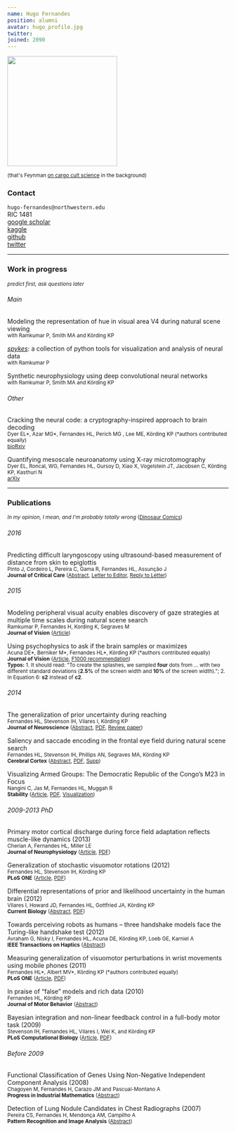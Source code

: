 ```yaml
---
name: Hugo Fernandes
position: alumni
avatar: hugo_profile.jpg
twitter:
joined: 2090
---
```


<img width="250" src="{{site.baseurl}}/images/people/hugo_profile.jpg" data-action="zoom">

<sup> (that's Feynman [on cargo cult science](http://www.californiachaparral.com/images/CargoCult.pdf) in the background) </sup>

### Contact

<i class="fa fa-envelope-o"></i>  `hugo-fernandes@northwestern.edu`<br>
<i class="fa fa-building"></i> RIC 1481 <br>
[<i class="fa fa-bar-chart"></i> google scholar](https://scholar.google.com/citations?user=JG7xb2AAAAAJ) <br>
[<i class="fa fa-futbol-o"></i> kaggle](https://www.kaggle.com/hugoguh) <br>
[<i class="fa fa-github"></i> github](https://github.com/hugoguh) <br>
[<i class="fa fa-twitter"></i> twitter](https://twitter.com/jugoguj) <br>


<hr>

### Work in progress
<sup> _predict first, ask questions later_ </sup> <br>

###### Main
Modeling the representation of hue in visual area V4 during natural scene viewing <br>
<sup>with Ramkumar P, Smith MA and Körding KP</sup> <br>


[_spykes_](https://github.com/KordingLab/spykes): a collection of python tools for visualization and analysis of neural data<br>
<sup>with Ramkumar P</sup> <br>


Synthetic neurophysiology using deep convolutional neural networks <br>
<sup>with Ramkumar P, Smith MA and Körding KP</sup> <br>


###### Other
Cracking the neural code: a cryptography-inspired approach to brain decoding <br>
<sup> Dyer EL\*, Azar MG\*, Fernandes HL, Perich MG , Lee ME, Körding KP (\*authors contributed equally)</sup> <br>
<sup>[bioRxiv](http://www.biorxiv.org/content/early/2016/10/14/080861)</sup>


Quantifying mesoscale neuroanatomy using X-ray microtomography <br>
<sup> Dyer EL, Roncal, WG, Fernandes HL, Gursoy D, Xiao X, Vogelstein JT, Jacobsen C, Körding KP, Kasthuri N</sup> <br>
<sup>[arXiv](http://arxiv.org/pdf/1604.03629.pdf)</sup>

<hr>

### Publications
<sup> _In my opinion, I mean, and I'm probably totally wrong_ ([Dinosaur Comics](http://www.qwantz.com/index.php?comic=1650)) </sup> <br>

###### 2016
Predicting difficult laryngoscopy using ultrasound-based measurement of distance from skin to epiglottis <br>
<sup>Pinto J, Cordeiro L, Pereira C, Gama R, Fernandes HL, Assunção J <br>
**Journal of Critical Care** ([Abstract](http://www.jccjournal.org/article/S0883-9441(16)00057-5/abstract), [Letter to Editor](http://www.jccjournal.org/article/S0883-9441(16)30014-4/fulltext), [Reply to Letter](http://www.sciencedirect.com/science/article/pii/S0883944116300132))</sup>


###### 2015
Modeling peripheral visual acuity enables discovery of gaze strategies at multiple time scales during natural scene search <br>
<sup>Ramkumar P, Fernandes H, Kording K, Segraves M <br>
**Journal of Vision** ([Article](http://www.journalofvision.org/content/15/3/19.abstract))</sup>


Using psychophysics to ask if the brain samples or maximizes <br>
<sup>Acuna DE\*, Berniker M\*, Fernandes HL\*, Körding KP (\*authors contributed equally) <br>
 **Journal of Vision** ([Article](http://www.journalofvision.org/content/15/3/7.abstract), [F1000 recommendation](http://f1000.com/prime/725389756?key=KfDGGy3MWelYpcg)) </sup><br>
<sup>**Typos:** 1. It should read: "To create the splashes, we sampled **four** dots from ... with two different standard deviations (**2.5%** of the screen width and **10%** of the screen width)."; 2. In Equation 6: **s2** instead of **c2**.</sup>


###### 2014
The generalization of prior uncertainty during reaching <br>
<sup>Fernandes HL, Stevenson IH, Vilares I, Körding KP <br>
**Journal of Neuroscience** ([Abstract](http://www.jneurosci.org/content/34/34/11470.short), [PDF](http://klab.smpp.northwestern.edu/wiki/images/e/ee/The_generalization_of_prior_uncertainty_during_learning.pdf), [Review paper](http://www.jneurosci.org/content/35/2/439.short)) </sup>


Saliency and saccade encoding in the frontal eye field during natural scene search <br>
<sup>Fernandes HL, Stevenson IH, Phillips AN, Segraves MA, Körding KP <br>
**Cerebral Cortex** ([Abstract](http://cercor.oxfordjournals.org/content/early/2013/07/16/cercor.bht179.short?rss=1), [PDF](http://cercor.oxfordjournals.org/content/24/12/3232.full.pdf), [Supp](http://klab.smpp.northwestern.edu/wiki/images/7/76/Bht179supp_Fernandes_CC.pdf)) </sup>


Visualizing Armed Groups: The Democratic Republic of the Congo’s M23 in Focus <br>
<sup>Nangini C, Jas M, Fernandes HL, Muggah R <br>
**Stability** ([Article](http://www.stabilityjournal.org/article/view/207), [PDF](http://www.stabilityjournal.org/article/download/sta.dd/178), [Visualization](http://www.stabilityjournal.org/hosted/m23-rebel-support-in-drc/)) </sup>


###### 2009-2013 PhD
Primary motor cortical discharge during force field adaptation reflects muscle-like dynamics (2013) <br>
<sup>Cherian A, Fernandes HL, Miller LE <br>
**Journal of Neurophysiology** ([Article](http://jn.physiology.org/content/110/3/768), [PDF](http://jn.physiology.org/content/jn/110/3/768.full.pdf)) </sup>


Generalization of stochastic visuomotor rotations (2012) <br>
<sup>Fernandes HL, Stevenson IH, Körding KP <br>
**PLoS ONE** ([Article](http://journals.plos.org/plosone/article?id=10.1371/journal.pone.0043016), [PDF](http://www.plosone.org/article/fetchObject.action?uri=info:doi/10.1371/journal.pone.0043016&representation=PDF)) </sup>


Differential representations of prior and likelihood uncertainty in the human brain (2012) <br>
<sup>Vilares I, Howard JD, Fernandes HL, Gottfried JA, Körding KP <br>
**Current Biology** ([Abstract](http://www.cell.com/current-biology/abstract/S0960-9822(12)00801-9), [PDF](http://ac.els-cdn.com/S0960982212008019/1-s2.0-S0960982212008019-main.pdf?_tid=f7636e20-d0f9-11e5-8a50-00000aab0f6c&acdnat=1455220952_61d8cb51d451e942c94641e7ffc9665d)) </sup>


Towards perceiving robots as humans – three handshake models face the Turing-like handshake test (2012) <br>
<sup>Avraham G, Nisky I, Fernandes HL, Acuna DE, Körding KP, Loeb GE, Karniel A <br>
**IEEE Transactions on Haptics** ([Abstract](http://ieeexplore.ieee.org/xpl/articleDetails.jsp?reload=true&arnumber=6185551)) </sup>


Measuring generalization of visuomotor perturbations in wrist movements using mobile phones (2011) <br>
<sup>Fernandes HL\*, Albert MV\*, Körding KP (\*authors contributed equally) <br>
**PLoS ONE** ([Article](http://www.plosone.org/article/info%3Adoi%2F10.1371%2Fjournal.pone.0020290),  [PDF](http://www.plosone.org/article/fetchObjectAttachment.action?uri=info%3Adoi%2F10.1371%2Fjournal.pone.0020290&representation=PDF)) </sup>


In praise of “false” models and rich data (2010) <br>
<sup>Fernandes HL, Körding KP <br>
**Journal of Motor Behavior** ([Abstract](http://www.informaworld.com/smpp/content~content=a929880009~db=all~jumptype=rss)) </sup>


Bayesian integration and non-linear feedback control in a full-body motor task (2009) <br>
<sup>Stevenson IH, Fernandes HL, Vilares I, Wei K, and Körding KP <br>
**PLoS Computational Biology** ([Article](http://www.ploscompbiol.org/article/info:doi/10.1371/journal.pcbi.1000629), [PDF](http://www.ploscompbiol.org/article/fetchObjectAttachment.action?uri=info%3Adoi%2F10.1371%2Fjournal.pcbi.1000629&representation=PDF)) </sup>

###### Before 2009


Functional Classification of Genes Using Non-Negative Independent Component Analysis (2008) <br>
<sup>Chagoyen M, Fernandes H, Carazo JM and Pascual-Montano A <br>
**Progress in Industrial Mathematics** ([Abstract](http://www.springerlink.com/content/q18780j7h1870612/)) </sup>


Detection of Lung Nodule Candidates in Chest Radiographs (2007) <br>
<sup>Pereira CS, Fernandes H, Mendonça AM, Campilho A <br>
**Pattern Recognition and Image Analysis** ([Abstract](http://www.springerlink.com/content/y42r75p31740m471)) </sup>


